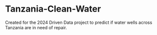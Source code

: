 # Tanzania-Clean-Water
Created for the 2024 Driven Data project to predict if water wells across Tanzania are in need of repair. 
